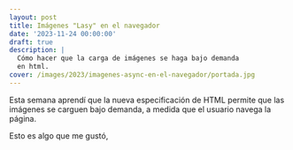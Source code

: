 ```yaml
---
layout: post
title: Imágenes "Lasy" en el navegador
date: '2023-11-24 00:00:00'
draft: true
description: |
  Cómo hacer que la carga de imágenes se haga bajo demanda
  en html.
cover: /images/2023/imagenes-async-en-el-navegador/portada.jpg
---
```


Esta semana aprendí que la nueva especificación de HTML
permite que las imágenes se carguen bajo demanda, a medida
que el usuario navega la página.

Esto es algo que me gustó,
